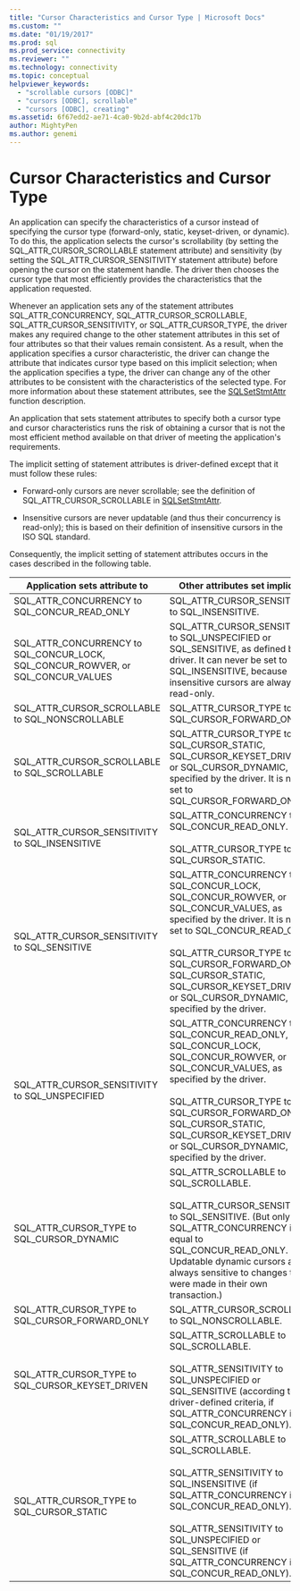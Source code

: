 ```yaml
---
title: "Cursor Characteristics and Cursor Type | Microsoft Docs"
ms.custom: ""
ms.date: "01/19/2017"
ms.prod: sql
ms.prod_service: connectivity
ms.reviewer: ""
ms.technology: connectivity
ms.topic: conceptual
helpviewer_keywords: 
  - "scrollable cursors [ODBC]"
  - "cursors [ODBC], scrollable"
  - "cursors [ODBC], creating"
ms.assetid: 6f67edd2-ae71-4ca0-9b2d-abf4c20dc17b
author: MightyPen
ms.author: genemi
---
```

# Cursor Characteristics and Cursor Type
An application can specify the characteristics of a cursor instead of specifying the cursor type (forward-only, static, keyset-driven, or dynamic). To do this, the application selects the cursor's scrollability (by setting the SQL_ATTR_CURSOR_SCROLLABLE statement attribute) and sensitivity (by setting the SQL_ATTR_CURSOR_SENSITIVITY statement attribute) before opening the cursor on the statement handle. The driver then chooses the cursor type that most efficiently provides the characteristics that the application requested.  
  
 Whenever an application sets any of the statement attributes SQL_ATTR_CONCURRENCY, SQL_ATTR_CURSOR_SCROLLABLE, SQL_ATTR_CURSOR_SENSITIVITY, or SQL_ATTR_CURSOR_TYPE, the driver makes any required change to the other statement attributes in this set of four attributes so that their values remain consistent. As a result, when the application specifies a cursor characteristic, the driver can change the attribute that indicates cursor type based on this implicit selection; when the application specifies a type, the driver can change any of the other attributes to be consistent with the characteristics of the selected type. For more information about these statement attributes, see the [SQLSetStmtAttr](../../../odbc/reference/syntax/sqlsetstmtattr-function.md) function description.  
  
 An application that sets statement attributes to specify both a cursor type and cursor characteristics runs the risk of obtaining a cursor that is not the most efficient method available on that driver of meeting the application's requirements.  
  
 The implicit setting of statement attributes is driver-defined except that it must follow these rules:  
  
-   Forward-only cursors are never scrollable; see the definition of SQL_ATTR_CURSOR_SCROLLABLE in [SQLSetStmtAttr](../../../odbc/reference/syntax/sqlsetstmtattr-function.md).  
  
-   Insensitive cursors are never updatable (and thus their concurrency is read-only); this is based on their definition of insensitive cursors in the ISO SQL standard.  
  
 Consequently, the implicit setting of statement attributes occurs in the cases described in the following table.  
  
|Application sets attribute to|Other attributes set implicitly|  
|-----------------------------------|-------------------------------------|  
|SQL_ATTR_CONCURRENCY to SQL_CONCUR_READ_ONLY|SQL_ATTR_CURSOR_SENSITIVITY to SQL_INSENSITIVE.|  
|SQL_ATTR_CONCURRENCY to SQL_CONCUR_LOCK, SQL_CONCUR_ROWVER, or SQL_CONCUR_VALUES|SQL_ATTR_CURSOR_SENSITIVITY to SQL_UNSPECIFIED or SQL_SENSITIVE, as defined by the driver. It can never be set to SQL_INSENSITIVE, because insensitive cursors are always read-only.|  
|SQL_ATTR_CURSOR_SCROLLABLE to SQL_NONSCROLLABLE|SQL_ATTR_CURSOR_TYPE to SQL_CURSOR_FORWARD_ONLY|  
|SQL_ATTR_CURSOR_SCROLLABLE to SQL_SCROLLABLE|SQL_ATTR_CURSOR_TYPE to SQL_CURSOR_STATIC, SQL_CURSOR_KEYSET_DRIVEN, or SQL_CURSOR_DYNAMIC, as specified by the driver. It is never set to SQL_CURSOR_FORWARD_ONLY.|  
|SQL_ATTR_CURSOR_SENSITIVITY to SQL_INSENSITIVE|SQL_ATTR_CONCURRENCY to SQL_CONCUR_READ_ONLY.<br /><br /> SQL_ATTR_CURSOR_TYPE to SQL_CURSOR_STATIC.|  
|SQL_ATTR_CURSOR_SENSITIVITY to SQL_SENSITIVE|SQL_ATTR_CONCURRENCY to SQL_CONCUR_LOCK, SQL_CONCUR_ROWVER, or SQL_CONCUR_VALUES, as specified by the driver. It is never set to SQL_CONCUR_READ_ONLY.<br /><br /> SQL_ATTR_CURSOR_TYPE to SQL_CURSOR_FORWARD_ONLY, SQL_CURSOR_STATIC, SQL_CURSOR_KEYSET_DRIVEN, or SQL_CURSOR_DYNAMIC, as specified by the driver.|  
|SQL_ATTR_CURSOR_SENSITIVITY to SQL_UNSPECIFIED|SQL_ATTR_CONCURRENCY to SQL_CONCUR_READ_ONLY, SQL_CONCUR_LOCK, SQL_CONCUR_ROWVER, or SQL_CONCUR_VALUES, as specified by the driver.<br /><br /> SQL_ATTR_CURSOR_TYPE to SQL_CURSOR_FORWARD_ONLY, SQL_CURSOR_STATIC, SQL_CURSOR_KEYSET_DRIVEN, or SQL_CURSOR_DYNAMIC, as specified by the driver.|  
|SQL_ATTR_CURSOR_TYPE to SQL_CURSOR_DYNAMIC|SQL_ATTR_SCROLLABLE to SQL_SCROLLABLE.<br /><br /> SQL_ATTR_CURSOR_SENSITIVITY to SQL_SENSITIVE. (But only if SQL_ATTR_CONCURRENCY is not equal to SQL_CONCUR_READ_ONLY. Updatable dynamic cursors are always sensitive to changes that were made in their own transaction.)|  
|SQL_ATTR_CURSOR_TYPE to SQL_CURSOR_FORWARD_ONLY|SQL_ATTR_CURSOR_SCROLLABLE to SQL_NONSCROLLABLE.|  
|SQL_ATTR_CURSOR_TYPE to SQL_CURSOR_KEYSET_DRIVEN|SQL_ATTR_SCROLLABLE to SQL_SCROLLABLE.<br /><br /> SQL_ATTR_SENSITIVITY to SQL_UNSPECIFIED or SQL_SENSITIVE (according to driver-defined criteria, if SQL_ATTR_CONCURRENCY is not SQL_CONCUR_READ_ONLY).|  
|SQL_ATTR_CURSOR_TYPE to SQL_CURSOR_STATIC|SQL_ATTR_SCROLLABLE to SQL_SCROLLABLE.<br /><br /> SQL_ATTR_SENSITIVITY to SQL_INSENSITIVE (if SQL_ATTR_CONCURRENCY is SQL_CONCUR_READ_ONLY).<br /><br /> SQL_ATTR_SENSITIVITY to SQL_UNSPECIFIED or SQL_SENSITIVE (if SQL_ATTR_CONCURRENCY is not SQL_CONCUR_READ_ONLY).|
